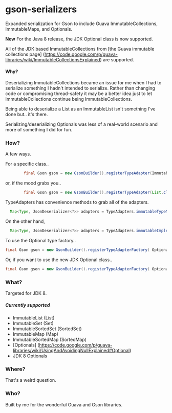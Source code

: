 gson-serializers
================

Expanded serialization for Gson to include Guava ImmutableCollections, ImmutableMaps, and Optionals.

**New** For the Java 8 release, the JDK Optional class is now supported.

All of the JDK based ImmutableCollections from [the Guava immutable collections page] (https://code.google.com/p/guava-libraries/wiki/ImmutableCollectionsExplained) are supported.




#### Why?
Deserializing ImmutableCollections became an issue for me when I had to serialize something I hadn't intended to serialize. Rather than changing code or compromising thread-safety it may be a better idea just to let ImmutableCollections continue being ImmutableCollections. 

Being able to deserialize a List as an ImmutableList isn't something I've done but.. it's there.

Serializing/deserializing Optionals was less of a real-world scenario and more of something I did for fun.

### How?

A few ways. 


For a specific class..

```java
		final Gson gson = new GsonBuilder().registerTypeAdapter(ImmutableList.class, new ImmutableListDeserializer()).create();
```
or, if the mood grabs you..

```java
		final Gson gson = new GsonBuilder().registerTypeAdapter(List.class, new ImmutableListDeserializer()).create();
```
TypeAdapters has convenience methods to grab all of the adapters.
```java
  Map<Type, JsonDeserializer<?>> adapters = TypeAdapters.immutableTypeMap(); //returns the immutable interfaces and their implementation
```
On the other hand,
```java
  Map<Type, JsonDeserializer<?>> adapters = TypeAdapters.immutableImplemntationMap(); //returns the jdk interfaces and their corresponding immutable collection
```

To use the Optional type factory..
```java
final Gson gson = new GsonBuilder().registerTypeAdapterFactory( OptionalTypeFactory.forGuava() ).create();
```
Or, if you want to use the new JDK Optional class.. 
```java
final Gson gson = new GsonBuilder().registerTypeAdapterFactory( OptionalTypeFactory.forJDK() ).create();
```

### What?

Targeted for JDK 8. 


##### Currently supported
* ImmutableList (List)
* ImmutableSet (Set)
* ImmutableSortedSet (SortedSet)
* ImmutableMap (Map)
* ImmutableSortedMap (SortedMap) 
* [Optionals] (https://code.google.com/p/guava-libraries/wiki/UsingAndAvoidingNullExplained#Optional)
* JDK 8 Optionals

### Where? 
That's a weird question.

### Who? 
Built by me for the wonderful Guava and Gson libraries. 

